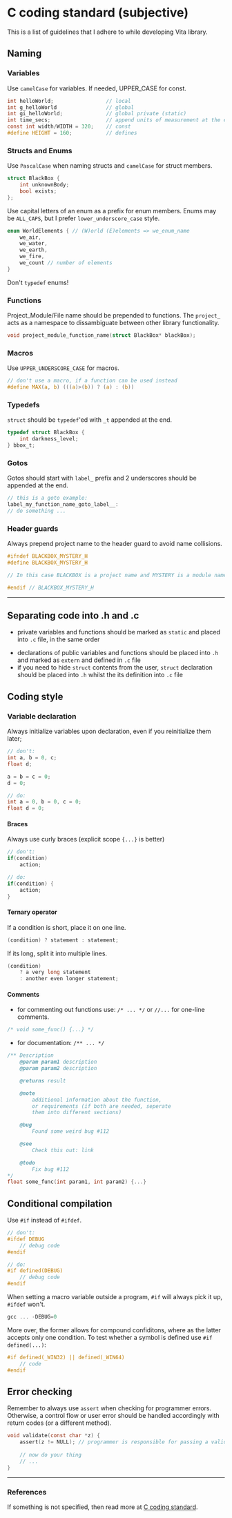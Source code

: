 # C coding standard (subjective)
This is a list of guidelines that I adhere to while developing Vita library.

## Naming
### Variables
Use `camelCase` for variables. If needed, UPPER_CASE for const.

```C
int helloWorld;                 // local
int g_helloWorld                // global
int gi_helloWorld;              // global private (static)
int time_secs;                  // append units of measurement at the end
const int width/WIDTH = 320;    // const
#define HEIGHT = 160;           // defines
```

### Structs and Enums
Use `PascalCase` when naming structs and `camelCase` for struct members.

```C
struct BlackBox {
    int unknownBody;
    bool exists;
};
```

Use capital letters of an enum as a prefix for enum members. Enums may be `ALL_CAPS`, but I prefer `lower_underscore_case` style. 

```C
enum WorldElements { // (W)orld (E)elements => we_enum_name
    we_air,
    we_water,
    we_earth,
    we_fire,
    we_count // number of elements
}
```

Don't `typedef` enums! 

### Functions
Project_Module/File name should be prepended to functions. The `project_` acts as a namespace to dissambiguate between other library functionality. 

```C
void project_module_function_name(struct BlackBox* blackBox);
```

### Macros
Use `UPPER_UNDERSCORE_CASE` for macros.

```C
// don't use a macro, if a function can be used instead
#define MAX(a, b) (((a)>(b)) ? (a) : (b))
```

### Typedefs
`struct` should be `typedef`'ed with `_t` appended at the end.

```C
typedef struct BlackBox {
    int darkness_level;
} bbox_t;
```

### Gotos
Gotos should start with `label_` prefix and 2 underscores should be appended at the end.
```C
// this is a goto example:
label_my_function_name_goto_label__:
// do something ...
```

### Header guards
Always prepend project name to the header guard to avoid name collisions.

```C
#ifndef BLACKBOX_MYSTERY_H
#define BLACKBOX_MYSTERY_H

// In this case BLACKBOX is a project name and MYSTERY is a module name

#endif // BLACKBOX_MYSTERY_H
```

---

## Separating code into .h and .c
* private variables and functions should be marked as `static` and placed into `.c` file, in the same order
- declarations of public variables and functions should be placed into `.h` and marked as `extern` and defined in `.c` file
- if you need to hide `struct` contents from the user, `struct` declaration should be placed into `.h` whilst the its definition into `.c` file

## Coding style

### Variable declaration
Always initialize variables upon declaration, even if you reinitialize them later;

```C
// don't:
int a, b = 0, c;
float d;

a = b = c = 0;
d = 0;

// do:
int a = 0, b = 0, c = 0;
float d = 0;
```

#### Braces
Always use curly braces (explicit scope `{...}` is better)

```C
// don't:
if(condition)
    action;

// do:
if(condition) {
    action;
}
```

#### Ternary operator
If a condition is short, place it on one line.

```C
(condition) ? statement : statement;
```

If its long, split it into multiple lines.

```C
(condition)
    ? a very long statement
    : another even longer statement;
```

#### Comments
* for commenting out functions use: `/* ... */` or `//...` for one-line comments.

```C
/* void some_func() {...} */
```

* for documentation: `/** ... */`

```C
/** Description
    @param param1 description
    @param param2 description

    @returns result

    @note
        additional information about the function,
        or requirements (if both are needed, seperate
        them into different sections)

    @bug
        Found some weird bug #112

    @see
        Check this out: link

    @todo
        Fix bug #112
*/
float some_func(int param1, int param2) {...}
```

## Conditional compilation
Use `#if` instead of `#ifdef`.

```C
// don't:
#ifdef DEBUG
    // debug code
#endif

// do:
#if defined(DEBUG)
    // debug code
#endif
```

When setting a macro variable outside a program, `#if` will always pick it up, `#ifdef` won't. 

```C
gcc ... -DEBUG=0
```

More over, the former allows for compound confiditons, where as the latter accepts only one condition. To test whether a symbol is defined use `#if defined(...)`:

```C
#if defined(_WIN32) || defined(_WIN64)
    // code
#endif
```

## Error checking
Remember to always use `assert` when checking for programmer errors. Otherwise, a control flow or user error should be handled accordingly with return codes (or a different method).

```C
void validate(const char *z) {
    assert(z != NULL); // programmer is responsible for passing a valid string
    
    // now do your thing
    // ...
}
```

---

### References
If something is not specified, then read more at [C coding standard](https://users.ece.cmu.edu/~eno/coding/CCodingStandard.html#brace).

